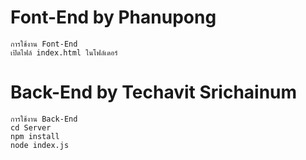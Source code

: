 # Font-End by Phanupong  
```
การใช้งาน Font-End
เปิดไฟล์ index.html ในโฟล์เดอร์

```
# Back-End by Techavit Srichainum  
```
การใช้งาน Back-End
cd Server
npm install
node index.js
```